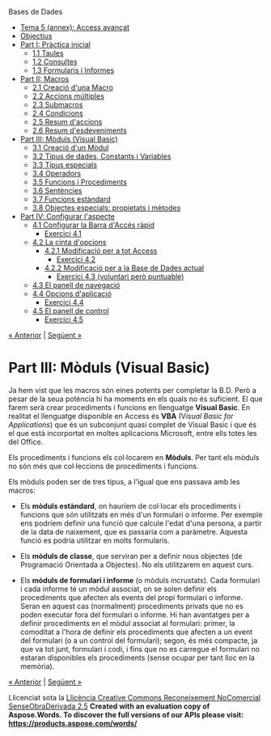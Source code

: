 Bases de Dades

- [Tema 5 (annex): Access avançat](index.md)
- [Objectius](objectius.md)
- [Part I: Pràctica inicial](part_i_prctica_inicial.md) 
  - [1.1 Taules](11_taules.md)
  - [1.2 Consultes](12_consultes.md)
  - [1.3 Formularis i Informes](13_formularis_i_informes.md)
- [Part II: Macros](part_ii_macros.md) 
  - [2.1 Creació d'una Macro](21_creaci_duna_macro.md)
  - [2.2 Accions múltiples](22_accions_mltiples.md)
  - [2.3 Submacros](23_submacros.md)
  - [2.4 Condicions](24_condicions.md)
  - [2.5 Resum d'accions](25_resum_daccions.md)
  - [2.6 Resum d'esdeveniments](26_resum_desdeveniments.md)
- [Part III: Mòduls (Visual Basic)](part_iii_mduls_visual_basic.md) 
  - [3.1 Creació d'un Mòdul](31_creaci_dun_mdul.md)
  - [3.2 Tipus de dades, Constants i Variables](32_tipus_de_dades_constants_i_variables.md)
  - [3.3 Tipus especials](33_tipus_especials.md)
  - [3.4 Operadors](34_operadors.md)
  - [3.5 Funcions i Procediments](35_funcions_i_procediments.md)
  - [3.6 Sentències](36_sentncies.md)
  - [3.7 Funcions estàndard](37_funcions_estndard.md)
  - [3.8 Objectes especials: propietats i mètodes](38_objectes_especials_propietats_i_mtodes.md)
- [Part IV: Configurar l'aspecte](part_iv_configurar_laspecte.md) 
  - [4.1 Configurar la Barra d'Accés ràpid](41_configurar_la_barra_daccs_rpid.md) 
    - [Exercici 4.1](exercici_41.md)
  - [4.2 La cinta d'opcions](42_la_cinta_dopcions.md) 
    - [4.2.1 Modificació per a tot Access](421_modificaci_per_a_tot_access.md) 
      - [Exercici 4.2](exercici_42.md)
    - [4.2.2 Modificació per a la Base de Dades actual](422_modificaci_per_a_la_base_de_dades_actual.md) 
      - [Exercici 4.3 (voluntari però puntuable)](exercici_43_voluntari_per_puntuable.md)
  - [4.3 El panell de navegació](43_el_panell_de_navegaci.md)
  - [4.4 Opcions d'aplicació](44_opcions_daplicaci.md) 
    - [Exercici 4.4](exercici_44.md)
  - [4.5 El panell de control](45_el_panell_de_control.md) 
    - [Exercici 4.5](exercici_45.md)

[« Anterior](26_resum_desdeveniments.md) | [Següent »](31_creaci_dun_mdul.md)
# <a name="main"></a>**Part III: Mòduls (Visual Basic)**


Ja hem vist que les macros són eines potents per completar la B.D. Però a pesar de la seua potència hi ha moments en els quals no és suficient. El que farem serà crear procediments i funcions en llenguatge **Visual Basic**. En realitat el llenguatge disponible en Access és **VBA** (V*isual Basic for Applications*) que és un subconjunt quasi complet de Visual Basic i que és el que està incorportat en moltes aplicacions Microsoft, entre ells totes les del Office. 

Els procediments i funcions els col·locarem en **Mòduls**. Per tant els mòduls no són més que col·leccions de procediments i funcions. 

Els mòduls poden ser de tres tipus, a l'igual que ens passava amb les macros: 

- Els **mòduls estàndard**, on hauríem de col·locar els procediments i funcions que són utilitzats en més d'un formulari o informe. Per exemple ens podríem definir una funció que calcule l'edat d'una persona, a partir de la data de naixement, que es passaria com a paràmetre. Aquesta funció es podria utilitzar en molts formularis. 

- Els **mòduls de classe**, que serviran per a definir nous objectes (de Programació Orientada a Objectes). No els utilitzarem en aquest curs.

- Els **mòduls de formulari i informe** (o mòduls incrustats). Cada formulari i cada informe té un mòdul associat, on se solen definir els procediments que afecten als events del propi formulari o informe. Seran en aquest cas (normalment) procediments privats que no es poden executar fora del formulari o informe. Hi han avantatges per a definir procediments en el mòdul associat al formulari: primer, la comoditat a l'hora de definir els procediments que afecten a un event del formulari (o a un control del formulari); segon, és més compacte, ja que va tot junt, formulari i codi, i fins que no es carregue el formulari no estaran disponibles els procediments (sense ocupar per tant lloc en la memòria). 

[« Anterior](26_resum_desdeveniments.md) | [Següent »](31_creaci_dun_mdul.md)

Llicenciat sota la [Llicència Creative Commons Reconeixement NoComercial SenseObraDerivada 2.5](http://creativecommons.org/licenses/by-nc-nd/2.5/)
**Created with an evaluation copy of Aspose.Words. To discover the full versions of our APIs please visit: https://products.aspose.com/words/**
